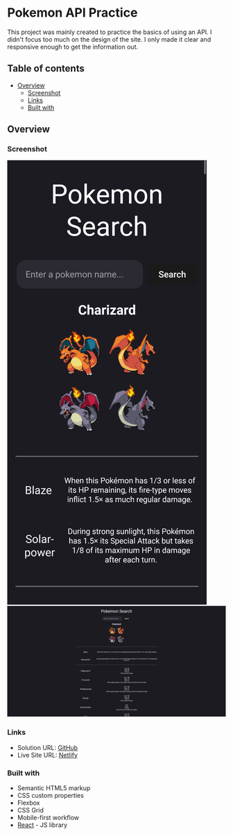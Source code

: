 # Pokemon API Practice

This project was mainly created to practice the basics of using an API. I didn't focus too much on the design of the site. I only made it clear and responsive enough to get the information out.

## Table of contents

- [Overview](#overview)
  - [Screenshot](#screenshot)
  - [Links](#links)
  - [Built with](#built-with)

## Overview

### Screenshot

![](./screenshot.png)
![](./screenshot2.png)

### Links

- Solution URL: [GitHub](https://github.com/Sengsith/pokemon-api-practice)
- Live Site URL: [Netlify](https://celadon-kulfi-1563c7.netlify.app/)

### Built with

- Semantic HTML5 markup
- CSS custom properties
- Flexbox
- CSS Grid
- Mobile-first workflow
- [React](https://reactjs.org/) - JS library
